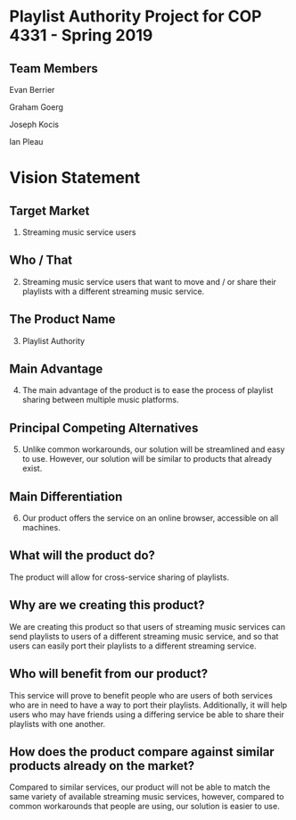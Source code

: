 # Playlist Authority Project for COP 4331 - Spring 2019
## Team Members
Evan Berrier

Graham Goerg

Joseph Kocis

Ian Pleau

# Vision Statement
## Target Market
1. Streaming music service users
## Who / That
2. Streaming music service users that want to move and / or share their playlists with a different streaming music service.
## The Product Name
3. Playlist Authority
## Main Advantage
4. The main advantage of the product is to ease the process of playlist sharing between multiple music platforms.
## Principal Competing Alternatives
5. Unlike common workarounds, our solution will be streamlined and easy to use. However, our solution will be similar to products that already exist.
## Main Differentiation
6. Our product offers the service on an online browser, accessible on all machines.

## What will the product do?
The product will allow for cross-service sharing of playlists.

## Why are we creating this product?
We are creating this product so that users of streaming music services can send playlists to users of a different streaming music service, and so that users can easily port their playlists to a different streaming service.

## Who will benefit from our product?
This service will prove to benefit people who are users of both services who are in need to have a way to port their playlists. Additionally, it will help users who may have friends using a differing service be able to share their playlists with one another. 

## How does the product compare against similar products already on the market?
Compared to similar services, our product will not be able to match the same variety of available streaming music services, however, compared to common workarounds that people are using, our solution is easier to use.

